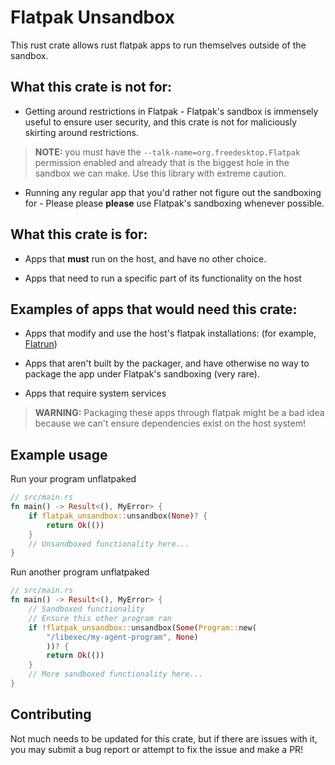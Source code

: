 # Flatpak Unsandbox

This rust crate allows rust flatpak apps to run themselves outside of the sandbox.

## What this crate is not for:

* Getting around restrictions in Flatpak - Flatpak's sandbox is immensely useful to ensure user security, and this crate is not for maliciously skirting around restrictions. 
> **NOTE:** you must have the `--talk-name=org.freedesktop.Flatpak` permission enabled and already that is the biggest hole in the sandbox we can make. Use this library with extreme caution.

* Running any regular app that you'd rather not figure out the sandboxing for - Please please **please** use Flatpak's sandboxing whenever possible.

## What this crate is for:

* Apps that **must** run on the host, and have no other choice.

* Apps that need to run a specific part of its functionality on the host

## Examples of apps that would need this crate:

* Apps that modify and use the host's flatpak installations: (for example, [Flatrun](https://github.com/ryanabx/flatrun))

* Apps that aren't built by the packager, and have otherwise no way to package the app under Flatpak's sandboxing (very rare).

* Apps that require system services

> **WARNING:** Packaging these apps through flatpak might be a bad idea because we can't ensure dependencies exist on the host system!

## Example usage

Run your program unflatpaked

```rust
// src/main.rs
fn main() -> Result<(), MyError> {
    if flatpak_unsandbox::unsandbox(None)? {
        return Ok(())
    }
    // Unsandboxed functionality here...
}
```

Run another program unflatpaked

```rust
// src/main.rs
fn main() -> Result<(), MyError> {
    // Sandboxed functionality
    // Ensure this other program ran
    if !flatpak_unsandbox::unsandbox(Some(Program::new(
        "/libexec/my-agent-program", None)
        ))? {
        return Ok(())
    }
    // More sandboxed functionality here...
}
```

## Contributing

Not much needs to be updated for this crate, but if there are issues with it, you may submit a bug report or attempt to fix the issue and make a PR!